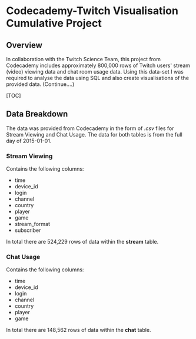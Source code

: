 # Codecademy-Twitch Visualisation Cumulative Project

## Overview

In collaboration with the Twitch Science Team, this project from Codecademy includes approximately 800,000 rows of Twitch users' stream (video) viewing data and chat room usage data. Using this data-set I was required to analyse the data using SQL and also create visualisations of the provided data. (Continue....)

[TOC]

## Data Breakdown

The data was provided from Codecademy in the form of *.csv* files for Stream Viewing and Chat Usage. The data for both tables is from the full day of 2015-01-01.

### Stream Viewing

Contains the following columns:

- time
- device_id
- login
- channel
- country
- player
- game
- stream_format
- subscriber

In total there are 524,229 rows of data within the **stream** table.

### Chat Usage

Contains the following columns:

- time
- device_id
- login
- channel
- country
- player
- game

In total there are 148,562 rows of data within the **chat** table.